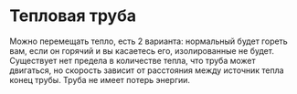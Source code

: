 # Тепловая труба


Можно перемещать тепло, есть 2 варианта: нормальный будет гореть вам, если он горячий и вы касаетесь его, изолированные не будет.
Существует нет предела в количестве тепла, что труба может двигаться, но скорость зависит от расстояния между
источник тепла конец трубы. Труба не имеет потерь энергии.